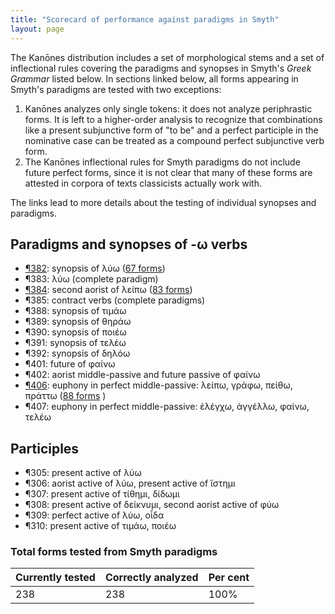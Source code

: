 ```yaml
---
title: "Scorecard of performance against paradigms in Smyth"
layout: page
---
```


The Kanōnes distribution includes a set of morphological stems and a set of inflectional rules covering the paradigms and synopses in Smyth's *Greek Grammar* listed below.  In sections linked below, all forms appearing in Smyth's paradigms are tested with two exceptions:

1. Kanōnes analyzes only single tokens: it does not analyze periphrastic forms.  It is left to a higher-order analysis to recognize that combinations like a present subjunctive form of "to be" and a perfect participle in the nominative case can be treated as a compound perfect subjunctive verb form.
2. The Kanōnes inflectional rules for Smyth paradigms do not include future perfect forms, since it is not clear that many of these forms are attested in corpora of texts classicists actually work with.

The links lead to more details about the testing of individual synopses and paradigms.

## Paradigms and synopses of -ω verbs

- [¶382](s382): synopsis of λύω ([67 forms](s382))
- ¶383: λύω (complete paradigm)
- [¶384](s384): second aorist of λείπω ([83 forms](s384))
- ¶385: contract verbs  (complete paradigms)
- ¶388: synopsis of τιμάω
- ¶389: synopsis of θηράω
- ¶390: synopsis of ποιέω
- ¶391: synopsis of τελέω
- ¶392: synopsis of δηλόω
- ¶401: future of φαίνω
- ¶402: aorist middle-passive and future passive of φαίνω
- [¶406](s406):  euphony in perfect middle-passive: λείπω, γράφω, πείθω, πράττω ([88 forms](s406) )
- ¶407: euphony in perfect middle-passive: ἐλέγχω, ἀγγέλλω, φαίνω, τελέω


## Participles

- ¶305: present active of λύω
- ¶306: aorist active of λύω, present active of ἵστημι
- ¶307: present active of τίθημι, δίδωμι
- ¶308: present active of δείκνυμι, second aorist active of φύω
- ¶309: perfect active of λύω, οἶδα
- ¶310: present active of τιμάω, ποιέω



### Total forms tested from Smyth paradigms


| Currently tested | Correctly analyzed | Per cent |
|:-------------|:--------------------------|:---------|
| 238         | 238                        | 100%     |
